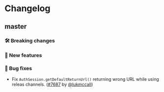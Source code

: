 # Changelog

## master

### 🛠 Breaking changes

### 🎉 New features

### 🐛 Bug fixes

- Fix `AuthSession.getDefaultReturnUrl()` returning wrong URL while using releas channels. ([#7687](https://github.com/expo/expo/pull/7687) by [@lukmccall](https://github.com/lukmccall))
